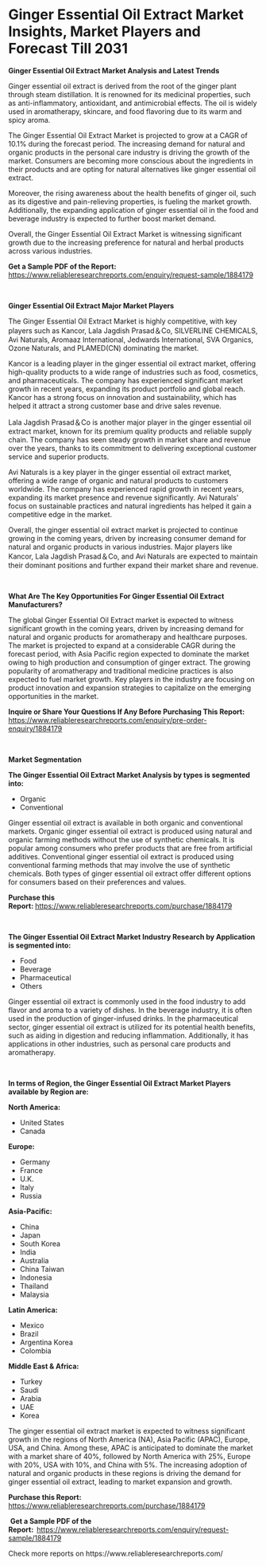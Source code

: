 <p><h1>Ginger Essential Oil Extract Market Insights, Market Players and Forecast Till 2031</h1></p><p><strong>Ginger Essential Oil Extract Market Analysis and Latest Trends</strong></p>
<p><p>Ginger essential oil extract is derived from the root of the ginger plant through steam distillation. It is renowned for its medicinal properties, such as anti-inflammatory, antioxidant, and antimicrobial effects. The oil is widely used in aromatherapy, skincare, and food flavoring due to its warm and spicy aroma.</p><p>The Ginger Essential Oil Extract Market is projected to grow at a CAGR of 10.1% during the forecast period. The increasing demand for natural and organic products in the personal care industry is driving the growth of the market. Consumers are becoming more conscious about the ingredients in their products and are opting for natural alternatives like ginger essential oil extract.</p><p>Moreover, the rising awareness about the health benefits of ginger oil, such as its digestive and pain-relieving properties, is fueling the market growth. Additionally, the expanding application of ginger essential oil in the food and beverage industry is expected to further boost market demand.</p><p>Overall, the Ginger Essential Oil Extract Market is witnessing significant growth due to the increasing preference for natural and herbal products across various industries.</p></p>
<p><strong>Get a Sample PDF of the Report:&nbsp;</strong> <a href="https://www.reliableresearchreports.com/enquiry/request-sample/1884179">https://www.reliableresearchreports.com/enquiry/request-sample/1884179</a></p>
<p>&nbsp;</p>
<p><strong>Ginger Essential Oil Extract Major Market Players</strong></p>
<p><p>The Ginger Essential Oil Extract Market is highly competitive, with key players such as Kancor, Lala Jagdish Prasad＆Co, SILVERLINE CHEMICALS, Avi Naturals, Aromaaz International, Jedwards International, SVA Organics, Ozone Naturals, and PLAMED(CN) dominating the market.</p><p>Kancor is a leading player in the ginger essential oil extract market, offering high-quality products to a wide range of industries such as food, cosmetics, and pharmaceuticals. The company has experienced significant market growth in recent years, expanding its product portfolio and global reach. Kancor has a strong focus on innovation and sustainability, which has helped it attract a strong customer base and drive sales revenue.</p><p>Lala Jagdish Prasad＆Co is another major player in the ginger essential oil extract market, known for its premium quality products and reliable supply chain. The company has seen steady growth in market share and revenue over the years, thanks to its commitment to delivering exceptional customer service and superior products.</p><p>Avi Naturals is a key player in the ginger essential oil extract market, offering a wide range of organic and natural products to customers worldwide. The company has experienced rapid growth in recent years, expanding its market presence and revenue significantly. Avi Naturals' focus on sustainable practices and natural ingredients has helped it gain a competitive edge in the market.</p><p>Overall, the ginger essential oil extract market is projected to continue growing in the coming years, driven by increasing consumer demand for natural and organic products in various industries. Major players like Kancor, Lala Jagdish Prasad＆Co, and Avi Naturals are expected to maintain their dominant positions and further expand their market share and revenue.</p></p>
<p>&nbsp;</p>
<p><strong>What Are The Key Opportunities For Ginger Essential Oil Extract Manufacturers?</strong></p>
<p><p>The global Ginger Essential Oil Extract market is expected to witness significant growth in the coming years, driven by increasing demand for natural and organic products for aromatherapy and healthcare purposes. The market is projected to expand at a considerable CAGR during the forecast period, with Asia Pacific region expected to dominate the market owing to high production and consumption of ginger extract. The growing popularity of aromatherapy and traditional medicine practices is also expected to fuel market growth. Key players in the industry are focusing on product innovation and expansion strategies to capitalize on the emerging opportunities in the market.</p></p>
<p><strong>Inquire or Share Your Questions If Any Before Purchasing This Report:</strong> <a href="https://www.reliableresearchreports.com/enquiry/pre-order-enquiry/1884179">https://www.reliableresearchreports.com/enquiry/pre-order-enquiry/1884179</a></p>
<p>&nbsp;</p>
<p><strong>Market Segmentation</strong></p>
<p><strong>The Ginger Essential Oil Extract Market Analysis by types is segmented into:</strong></p>
<p><ul><li>Organic</li><li>Conventional</li></ul></p>
<p><p>Ginger essential oil extract is available in both organic and conventional markets. Organic ginger essential oil extract is produced using natural and organic farming methods without the use of synthetic chemicals. It is popular among consumers who prefer products that are free from artificial additives. Conventional ginger essential oil extract is produced using conventional farming methods that may involve the use of synthetic chemicals. Both types of ginger essential oil extract offer different options for consumers based on their preferences and values.</p></p>
<p><strong>Purchase this Report:&nbsp;</strong><a href="https://www.reliableresearchreports.com/purchase/1884179">https://www.reliableresearchreports.com/purchase/1884179</a></p>
<p>&nbsp;</p>
<p><strong>The Ginger Essential Oil Extract Market Industry Research by Application is segmented into:</strong></p>
<p><ul><li>Food</li><li>Beverage</li><li>Pharmaceutical</li><li>Others</li></ul></p>
<p><p>Ginger essential oil extract is commonly used in the food industry to add flavor and aroma to a variety of dishes. In the beverage industry, it is often used in the production of ginger-infused drinks. In the pharmaceutical sector, ginger essential oil extract is utilized for its potential health benefits, such as aiding in digestion and reducing inflammation. Additionally, it has applications in other industries, such as personal care products and aromatherapy.</p></p>
<p>&nbsp;</p>
<p><strong>In terms of Region, the Ginger Essential Oil Extract Market Players available by Region are:</strong></p>
<p>
    <p> <strong> North America: </strong>
        <ul>
            <li>United States</li>
            <li>Canada</li>
        </ul>
        </p> 
    <p> <strong> Europe: </strong>
        <ul>
            <li>Germany</li>
            <li>France</li>
            <li>U.K.</li>
            <li>Italy</li>
            <li>Russia</li>
        </ul>
        </p> 
    <p> <strong> Asia-Pacific: </strong>
        <ul>
            <li>China</li>
            <li>Japan</li>
            <li>South Korea</li>
            <li>India</li>
            <li>Australia</li>
            <li>China Taiwan</li>
            <li>Indonesia</li>
            <li>Thailand</li>
            <li>Malaysia</li>
        </ul>
        </p> 
    <p> <strong> Latin America: </strong>
        <ul>
            <li>Mexico</li>
            <li>Brazil</li>
            <li>Argentina Korea</li>
            <li>Colombia</li>
        </ul>
        </p> 
    <p> <strong> Middle East & Africa: </strong>
        <ul>
            <li>Turkey</li>
            <li>Saudi</li>
            <li>Arabia</li>
            <li>UAE</li>
            <li>Korea</li>
        </ul>
    </p>
    </p>
<p><p>The ginger essential oil extract market is expected to witness significant growth in the regions of North America (NA), Asia Pacific (APAC), Europe, USA, and China. Among these, APAC is anticipated to dominate the market with a market share of 40%, followed by North America with 25%, Europe with 20%, USA with 10%, and China with 5%. The increasing adoption of natural and organic products in these regions is driving the demand for ginger essential oil extract, leading to market expansion and growth.</p></p>
<p><strong>Purchase this Report: </strong><a href="https://www.reliableresearchreports.com/purchase/1884179">https://www.reliableresearchreports.com/purchase/1884179</a></p>
<p>&nbsp;<strong>Get a Sample PDF of the Report:&nbsp;&nbsp;</strong><a href="https://www.reliableresearchreports.com/enquiry/request-sample/1884179">https://www.reliableresearchreports.com/enquiry/request-sample/1884179</a></p>
<p><strong></strong></p>
<p>Check more reports on https://www.reliableresearchreports.com/</p>